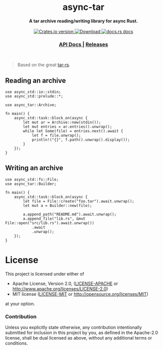 <h1 align="center">async-tar</h1>
<div align="center">
 <strong>
   A tar archive reading/writing library for async Rust.
 </strong>
</div>

<br />

<div align="center">
  <!-- Crates version -->
  <a href="https://crates.io/crates/async-tar">
    <img src="https://img.shields.io/crates/v/async-tar.svg?style=flat-square"
    alt="Crates.io version" />
  </a>
  <!-- Downloads -->
  <a href="https://crates.io/crates/async-tar">
    <img src="https://img.shields.io/crates/d/async-tar.svg?style=flat-square"
      alt="Download" />
  </a>
  <!-- docs.rs docs -->
  <a href="https://docs.rs/async-tar">
    <img src="https://img.shields.io/badge/docs-latest-blue.svg?style=flat-square"
      alt="docs.rs docs" />
  </a>
</div>

<div align="center">
  <h3>
    <a href="https://docs.rs/async-tar">
      API Docs
    </a>
    <span> | </span>
    <a href="https://github.com/dignifiedquire/async-tar/releases">
      Releases
    </a>
  </h3>
</div>
<br/>

> Based on the great [tar-rs](https://github.com/alexcrichton/tar-rs).

## Reading an archive

```rust,no_run
use async_std::io::stdin;
use async_std::prelude::*;

use async_tar::Archive;

fn main() {
    async_std::task::block_on(async {
        let mut ar = Archive::new(stdin());
        let mut entries = ar.entries().unwrap();
        while let Some(file) = entries.next().await {
            let f = file.unwrap();
            println!("{}", f.path().unwrap().display());
        }
    });
}
```

## Writing an archive

```rust,no_run
use async_std::fs::File;
use async_tar::Builder;

fn main() {
    async_std::task::block_on(async {
        let file = File::create("foo.tar").await.unwrap();
        let mut a = Builder::new(file);

        a.append_path("README.md").await.unwrap();
        a.append_file("lib.rs", &mut File::open("src/lib.rs").await.unwrap())
            .await
            .unwrap();
    });
}
```

# License

This project is licensed under either of

 * Apache License, Version 2.0, ([LICENSE-APACHE](LICENSE-APACHE) or
   http://www.apache.org/licenses/LICENSE-2.0)
 * MIT license ([LICENSE-MIT](LICENSE-MIT) or
   http://opensource.org/licenses/MIT)

at your option.

### Contribution

Unless you explicitly state otherwise, any contribution intentionally submitted
for inclusion in this project by you, as defined in the Apache-2.0 license,
shall be dual licensed as above, without any additional terms or conditions.
